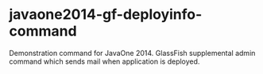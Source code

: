 javaone2014-gf-deployinfo-command
=================================

Demonstration command for JavaOne 2014. GlassFish supplemental admin command which sends mail when application is deployed.
